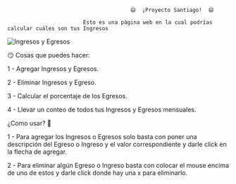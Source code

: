                                            😄  ¡Proyecto Santiago!  😄

                            Esto es una página web en la cual podrías calcular cuáles son tus Ingresos


![Ingresos y Egresos](https://user-images.githubusercontent.com/66681577/181090024-13268ee0-b1f0-4253-90da-eaa743cb0cc1.PNG)



😏 Cosas que puedes hacer: 

1 - Agregar Ingresos y Egresos. 

2 - Eliminar Ingresos y Egreso. 

3 - Calcular el porcentaje de los Egresos.

4 - Llevar un conteo de todos tus Ingresos y Egresos mensuales.



¿Como usar? 🤔

1 - Para agregar los Ingresos o Egresos solo basta con poner una descripción del Egreso o Ingreso y el valor correspondiente y darle click en la flecha de agregar.

2 - Para eliminar algún Egreso o Ingreso basta con colocar el mouse encima de uno de estos y darle click donde hay una x para eliminarlo.
